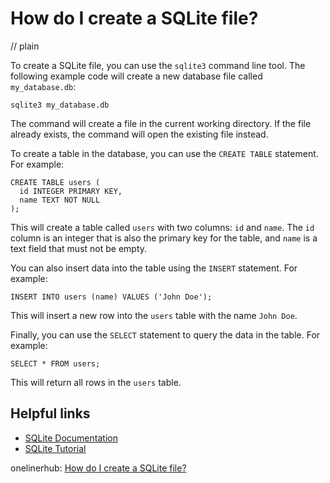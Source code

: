 # How do I create a SQLite file?
// plain

To create a SQLite file, you can use the `sqlite3` command line tool. The following example code will create a new database file called `my_database.db`:

```
sqlite3 my_database.db
```

The command will create a file in the current working directory. If the file already exists, the command will open the existing file instead.

To create a table in the database, you can use the `CREATE TABLE` statement. For example:

```
CREATE TABLE users (
  id INTEGER PRIMARY KEY,
  name TEXT NOT NULL
);
```

This will create a table called `users` with two columns: `id` and `name`. The `id` column is an integer that is also the primary key for the table, and `name` is a text field that must not be empty.

You can also insert data into the table using the `INSERT` statement. For example:

```
INSERT INTO users (name) VALUES ('John Doe');
```

This will insert a new row into the `users` table with the name `John Doe`.

Finally, you can use the `SELECT` statement to query the data in the table. For example:

```
SELECT * FROM users;
```

This will return all rows in the `users` table.

## Helpful links

- [SQLite Documentation](https://www.sqlite.org/docs.html)
- [SQLite Tutorial](https://www.tutorialspoint.com/sqlite/index.htm)

onelinerhub: [How do I create a SQLite file?](https://onelinerhub.com/sqlite/how-do-i-create-a-sqlite-file)